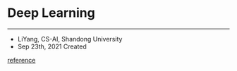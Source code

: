 # Deep Learning

---

- LiYang, CS-AI, Shandong University
- Sep 23th, 2021 Created

[reference](https://blog.csdn.net/spicycoder/category_9292072.html)
